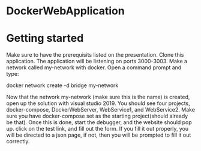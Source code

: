 # DockerWebApplication

# Getting started
Make sure to have the prerequisits listed on the presentation. Clone this application. The application will be listening on ports 3000-3003. Make a network called my-network with docker. Open a command prompt and type:

docker network create -d bridge my-network

Now that the network my-network (make sure this is the name) is created, open up the solution with visual studio 2019. You should see four projects, docker-compose, DockerWebServer, WebService1, and WebService2. Make sure you have docker-compose set as the starting project(should already be that). Once this is done, start the debugger, and the website should pop up. click on the test link, and fill out the form. If you fill it out properly, you will be directed to a json page, if not, then you will be prompted to fill it out correctly.
